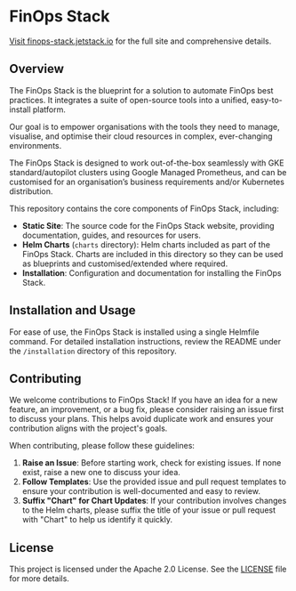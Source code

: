 # FinOps Stack

[Visit finops-stack.jetstack.io](https://finops-stack.jetstack.io) for the full site and comprehensive details.

## Overview

The FinOps Stack is the blueprint for a solution to automate FinOps best practices. It integrates a suite of open-source tools into a unified, easy-to-install platform.

Our goal is to empower organisations with the tools they need to manage, visualise, and optimise their cloud resources in complex, ever-changing environments.

The FinOps Stack is designed to work out-of-the-box seamlessly with GKE standard/autopilot clusters using Google Managed Prometheus, and can be customised for an organisation’s business requirements and/or Kubernetes distribution.

This repository contains the core components of FinOps Stack, including:

- **Static Site**: The source code for the FinOps Stack website, providing documentation, guides, and resources for users.
- **Helm Charts** (`charts` directory): Helm charts included as part of the FinOps Stack. Charts are included in this directory so they can be used as blueprints and customised/extended where required.
- **Installation**: Configuration and documentation for installing the FinOps Stack.

## Installation and Usage

For ease of use, the FinOps Stack is installed using a single Helmfile command. For detailed installation instructions, review the README under the `/installation` directory of this repository. 

## Contributing

We welcome contributions to FinOps Stack! If you have an idea for a new feature, an improvement, or a bug fix, please consider raising an issue first to discuss your plans. This helps avoid duplicate work and ensures your contribution aligns with the project's goals.

When contributing, please follow these guidelines:

1. **Raise an Issue**: Before starting work, check for existing issues. If none exist, raise a new one to discuss your idea.
2. **Follow Templates**: Use the provided issue and pull request templates to ensure your contribution is well-documented and easy to review.
3. **Suffix "Chart" for Chart Updates**: If your contribution involves changes to the Helm charts, please suffix the title of your issue or pull request with "Chart" to help us identify it quickly.

## License

This project is licensed under the Apache 2.0 License. See the [LICENSE](LICENSE) file for more details.
